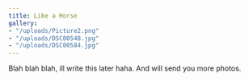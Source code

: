 ```yaml
---
title: Like a Horse
gallery:
- "/uploads/Picture2.png"
- "/uploads/DSC00548.jpg"
- "/uploads/DSC00584.jpg"
---
```

Blah blah blah, ill write this later haha. And will send you more photos.